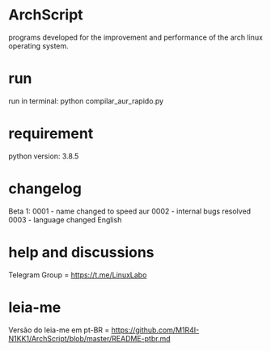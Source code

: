 # ArchScript
programs developed for the improvement and performance of the arch linux operating system.

# run
run in terminal: python compilar_aur_rapido.py

# requirement
python version: 3.8.5

# changelog
Beta 1:
0001 - name changed to speed aur
0002 - internal bugs resolved
0003 - language changed English

# help and discussions
Telegram Group = https://t.me/LinuxLabo

# leia-me
Versão do leia-me em pt-BR = https://github.com/M1R4I-N1KK1/ArchScript/blob/master/README-ptbr.md
